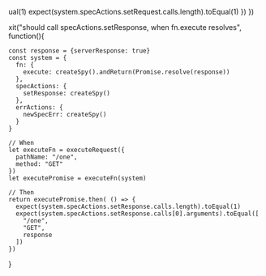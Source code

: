 ual(1)
      expect(system.specActions.setRequest.calls.length).toEqual(1)
    })
  })

  xit("should call specActions.setResponse, when fn.execute resolves", function(){

    const response = {serverResponse: true}
    const system = {
      fn: {
        execute: createSpy().andReturn(Promise.resolve(response))
      },
      specActions: {
        setResponse: createSpy()
      },
      errActions: {
        newSpecErr: createSpy()
      }
    }

    // When
    let executeFn = executeRequest({
      pathName: "/one",
      method: "GET"
    })
    let executePromise = executeFn(system)

    // Then
    return executePromise.then( () => {
      expect(system.specActions.setResponse.calls.length).toEqual(1)
      expect(system.specActions.setResponse.calls[0].arguments).toEqual([
        "/one",
        "GET",
        response
      ])
    })
  }